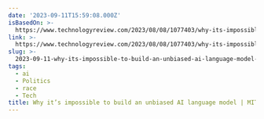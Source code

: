 ```yaml
---
date: '2023-09-11T15:59:08.000Z'
isBasedOn: >-
  https://www.technologyreview.com/2023/08/08/1077403/why-its-impossible-to-build-an-unbiased-ai-language-model/
link: >-
  https://www.technologyreview.com/2023/08/08/1077403/why-its-impossible-to-build-an-unbiased-ai-language-model/
slug: >-
  2023-09-11-why-its-impossible-to-build-an-unbiased-ai-language-model-or-mit-technology
tags:
  - ai
  - Politics
  - race
  - Tech
title: Why it’s impossible to build an unbiased AI language model | MIT Technology
---
```


